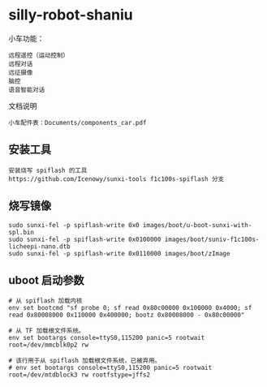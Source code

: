 # silly-robot-shaniu

小车功能：

    远程遥控（运动控制）
    远程对话
    远征摄像
    脑控
    语音智能对话

文档说明

    小车配件表：Documents/components_car.pdf

## 安装工具
```
安装烧写 spiflash 的工具
https://github.com/Icenowy/sunxi-tools f1c100s-spiflash 分支
```

## 烧写镜像
```
sudo sunxi-fel -p spiflash-write 0x0 images/boot/u-boot-sunxi-with-spl.bin
sudo sunxi-fel -p spiflash-write 0x0100000 images/boot/suniv-f1c100s-licheepi-nano.dtb
sudo sunxi-fel -p spiflash-write 0x0110000 images/boot/zImage
```

## uboot 启动参数
```
# 从 spiflash 加载内核
env set bootcmd "sf probe 0; sf read 0x80c00000 0x100000 0x4000; sf read 0x80008000 0x110000 0x400000; bootz 0x80008000 - 0x80c00000"

# 从 TF 加载根文件系统。
env set bootargs console=ttyS0,115200 panic=5 rootwait root=/dev/mmcblk0p2 rw

# 该行用于从 spiflash 加载根文件系统，已被弃用。
# env set bootargs console=ttyS0,115200 panic=5 rootwait root=/dev/mtdblock3 rw rootfstype=jffs2
```
